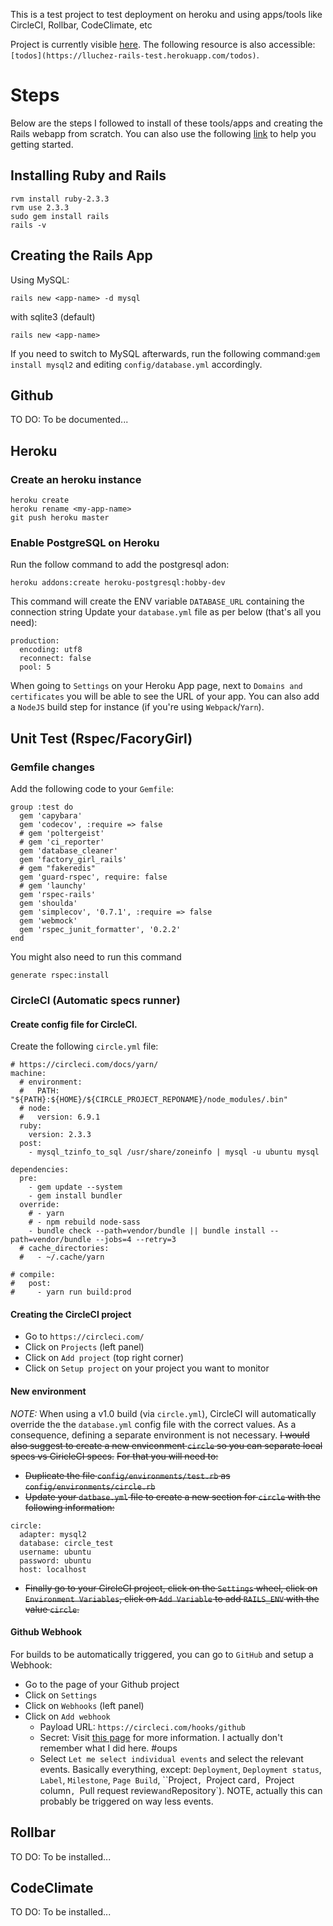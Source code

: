 This is a test project to test deployment on heroku and using apps/tools like CircleCI, Rollbar, CodeClimate, etc

Project is currently visible [here](https://lluchez-rails-test.herokuapp.com/). The following resource is also accessible: `[todos](https://lluchez-rails-test.herokuapp.com/todos)`.

# Steps

Below are the steps I followed to install of these tools/apps and creating the Rails webapp from scratch.
You can also use the following [link](https://relishapp.com/rspec/rspec-rails/docs/gettingstarted) to help you getting started.

## Installing Ruby and Rails
```
rvm install ruby-2.3.3
rvm use 2.3.3
sudo gem install rails
rails -v
```

## Creating the Rails App
Using MySQL:
```
rails new <app-name> -d mysql
```
with sqlite3 (default)
```
rails new <app-name>
```
If you need to switch to MySQL afterwards, run the following command:`gem install mysql2` and editing `config/database.yml` accordingly.


## Github
TO DO: To be documented...

## Heroku
### Create an heroku instance
```
heroku create
heroku rename <my-app-name>
git push heroku master
```
### Enable PostgreSQL on Heroku
Run the follow command to add the postgresql adon:
```
heroku addons:create heroku-postgresql:hobby-dev
```
This command will create the ENV variable `DATABASE_URL` containing the connection string
Update your `database.yml` file as per below (that's all you need):
```
production:
  encoding: utf8
  reconnect: false
  pool: 5
```

When going to `Settings` on your Heroku App page, next to `Domains and certificates` you will be able to see the URL of your app.
You can also add a `NodeJS` build step for instance (if you're using `Webpack`/`Yarn`).


## Unit Test (Rspec/FacoryGirl)
### Gemfile changes
Add the following code to your `Gemfile`:
```
group :test do
  gem 'capybara'
  gem 'codecov', :require => false
  # gem 'poltergeist'
  # gem 'ci_reporter'
  gem 'database_cleaner'
  gem 'factory_girl_rails'
  # gem "fakeredis"
  gem 'guard-rspec', require: false
  # gem 'launchy'
  gem 'rspec-rails'
  gem 'shoulda'
  gem 'simplecov', '0.7.1', :require => false
  gem 'webmock'
  gem 'rspec_junit_formatter', '0.2.2'
end
```

You might also need to run this command
```
generate rspec:install
```

### CircleCI (Automatic specs runner)
#### Create config file for CircleCI.
Create the following `circle.yml` file:
```
# https://circleci.com/docs/yarn/
machine:
  # environment:
  #   PATH: "${PATH}:${HOME}/${CIRCLE_PROJECT_REPONAME}/node_modules/.bin"
  # node:
  #   version: 6.9.1
  ruby:
    version: 2.3.3
  post:
    - mysql_tzinfo_to_sql /usr/share/zoneinfo | mysql -u ubuntu mysql

dependencies:
  pre:
    - gem update --system
    - gem install bundler
  override:
    # - yarn
    # - npm rebuild node-sass
    - bundle check --path=vendor/bundle || bundle install --path=vendor/bundle --jobs=4 --retry=3
  # cache_directories:
  #   - ~/.cache/yarn

# compile:
#   post:
#     - yarn run build:prod
```

#### Creating the CircleCI project
- Go to `https://circleci.com/`
- Click on `Projects` (left panel)
- Click on `Add project` (top right corner)
- Click on `Setup project` on your project you want to monitor

#### New environment
*NOTE:* When using a v1.0 build (via `circle.yml`), CircleCI will automatically override the the `database.yml` config file with the correct values. As a consequence, defining a separate environment is not necessary.
~~I would also suggest to create a new enviconment `circle` so you can separate local specs vs CiricleCI specs.~~
~~For that you will need to:~~
- ~~Duplicate the file `config/environments/test.rb` as `config/environments/circle.rb`~~
- ~~Update your `datbase.yml` file to create a new section for `circle` with the following information:~~
```
circle:
  adapter: mysql2
  database: circle_test
  username: ubuntu
  password: ubuntu
  host: localhost
```
- ~~Finally go to your CircleCI project, click on the `Settings` wheel, click on `Environment Variables`, click on `Add Variable` to add `RAILS_ENV` with the value `circle`.~~

#### Github Webhook
For builds to be automatically triggered, you can go to `GitHub` and setup a Webhook:
- Go to the page of your Github project
- Click on `Settings`
- Click on `Webhooks` (left panel)
- Click on `Add webhook`
  - Payload URL: `https://circleci.com/hooks/github`
  - Secret: Visit [this page](https://developer.github.com/webhooks/securing/#setting-your-secret-token) for more information. I actually don't remember what I did here. #oups
  - Select `Let me select individual events` and select the relevant events. Basically everything, except: `Deployment`, `Deployment status`, `Label`, `Milestone`, `Page Build`, ``Project`, `Project card`, `Project column`, `Pull request review` and `Repository`). NOTE, actually this can probably be triggered on way less events.

## Rollbar
TO DO: To be installed...

## CodeClimate
TO DO: To be installed...

